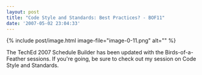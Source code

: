```yaml
---
layout: post
title: "Code Style and Standards: Best Practices? - BOF11"
date: '2007-05-02 23:04:33'
---
```


{% include post/image.html image-file="image-0-11.png" alt="" %}

The TechEd 2007 Schedule Builder has been updated with the Birds-of-a-Feather sessions. If you're going, be sure to check out my session on Code Style and Standards.

